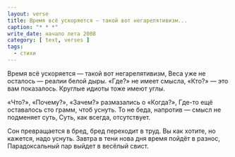 ```yaml
---
layout: verse
title: Время всё ускоряется — такой вот негарелятивизм...
caption: "* * *"
write_date: начало лета 2008
category: [ text, verses ]
tags:
  - стихи
---
```

Время всё ускоряется — такой вот негарелятивизм,
Веса уже не осталось — реалии белой дыры.
«Где?» не имеет смысла, «Кто?» — это вам показалось.
Круглые идиоты тоже имеют углы.

«Что?», «Почему?», «Зачем?» размазались о «Когда?»,
Где-то ещё оставалось сто грамм, чтоб уснуть.
То не беда, напротив — смысл не подменяет суть,
Суть, как всегда, отсутствует.

Сон превращается в бред, бред переходит в труд.
Вы как хотите, но кажется, надо уснуть.
Завтра в тени нова дня время пойдёт в разнос,
Парадоксальный пар выйдет в весёлый свист.
